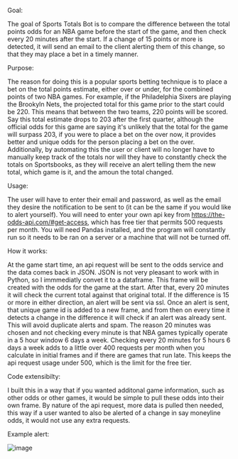 Goal:

The goal of Sports Totals Bot is to compare the difference between the total points odds for an NBA game before the start of the game, and then check every 20 minutes after the start. If a change of 15 points or more is detected, it will send an email to the client alerting them of this change, so that they may place a bet in a timely manner.

Purpose:

The reason for doing this is a popular sports betting technique is to place a bet on the total points estimate, either over or under, for the combined points of two NBA games. For example, if the Philadelphia Sixers are playing the Brookyln Nets, the projected total for this game prior to the start could be 220. This means that between the two teams, 220 points will be scored. Say this total estimate drops to 203 after the first quarter, although the official odds for this game are saying it's unlikely that the total for the game will surpass 203, if you were to place a bet on the over now, it provides better and unique odds for the person placing a bet on the over. Additionally, by automating this the user or client will no longer have to manually keep track of the totals nor will they have to constantly check the totals on Sportsbooks, as they will receive an alert telling them the new total, which game is it, and the amoun the total changed.

Usage:

The user will have to enter their email and password, as well as the email they desire the notification to be sent to (it can be the same if you would like to alert yourself). You will need to enter your own api key from https://the-odds-api.com/#get-access, which has free tier that permits 500 requests per month. You will need Pandas installed, and the program will constantly run so it needs to be ran on a server or a machine that will not be turned off.

How it works:

At the game start time, an api request will be sent to the odds service and the data comes back in JSON. JSON is not very pleasant to work with in Python, so I immmediatly convet it to a dataframe. This frame will be created with the odds for the game at the start. After that, every 20 minutes it will check the current total against that original total. If the difference is 15 or more in either direction, an alert will be sent via ssl. Once an alert is sent, that unique game id is added to a new frame, and from then on every time it detects a change in the difference it will check if an alert was already sent. This will avoid duplicate alerts and spam. The reason 20 minutes was chosen and not checking every minute is that NBA games typically operate in a 5 hour window 6 days a week. Checking every 20 minutes for 5 hours 6 days a week adds to a little over 400 requests per month when you calculate in initial frames and if there are games that run late. This keeps the api request usage under 500, which is the limit for the free tier. 

Code extensibilty:

I built this in a way that if you wanted additonal game information, such as other odds or other games, it would be simple to pull these odds into their own frame. By nature of the api request, more data is pulled then needed, this way if a user wanted to also be alerted of a change in say moneyline odds, it would not use any extra requests.

Example alert:

![image](https://github.com/JustinGetty/SportsTotalsBot/assets/163033045/ff999db3-f2d5-480b-9099-99323e89c1f8)



